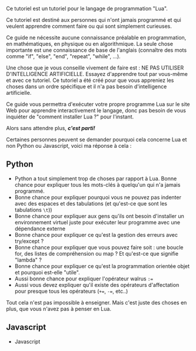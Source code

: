 Ce tutoriel est un tutoriel pour le langage de programmation "Lua".

Ce tutoriel est destiné aux personnes qui n'ont jamais programmé et qui veulent apprendre comment faire ou qui sont simplement curieuses.

Ce guide ne nécessite aucune connaissance préalable en programmation, en mathématiques, en physique ou en algorithmique. La seule chose importante est une connaissance de base de l'anglais (connaître des mots comme "if", "else", "end", "repeat", "while", ...).

Une chose que je vous conseille vivement de faire est : NE PAS UTILISER D'INTELLIGENCE ARTIFICIELLE. Essayez d'apprendre tout par vous-même et avec ce tutoriel. Ce tutoriel a été créé pour que vous appreniez les choses dans un ordre spécifique et il n'a pas besoin d'intelligence artificielle.

Ce guide vous permettra d'exécuter votre propre programme Lua sur le site Web pour apprendre interactivement le langage, donc pas besoin de vous inquiéter de "comment installer Lua ?" pour l'instant.

Alors sans attendre plus, _**c'est parti!**_

<div class="for-technical">

Certaines personnes peuvent se demander pourquoi cela concerne Lua et non Python ou Javascript, voici ma réponse à cela :

## Python

- Python a tout simplement trop de choses par rapport à Lua. Bonne chance pour expliquer tous les mots-clés à quelqu'un qui n'a jamais programmé.
- Bonne chance pour expliquer pourquoi vous ne pouvez pas indenter avec des espaces et des tabulations (et qu'est-ce que sont les tabulations `\t`))
- Bonne chance pour expliquer aux gens qu'ils ont besoin d'installer un environnement virtuel juste pour exécuter leur programme avec une dépendance externe
- Bonne chance pour expliquer ce qu'est la gestion des erreurs avec try/except ?
- Bonne chance pour expliquer que vous pouvez faire soit : une boucle for, des listes de compréhension ou map ? Et qu'est-ce que signifie "lambda" ?
- Bonne chance pour expliquer ce qu'est la programmation orientée objet et pourquoi est-elle "utile".
- Aussi bonne chance pour expliquer l'opérateur walrus `:=`
- Aussi vous devez expliquer qu'il existe des opérateurs d'affectation pour presque tous les opérateurs (`+=`, `-=`, etc..)

Tout cela n'est pas impossible à enseigner. Mais c'est juste des choses en plus, que vous n'avez pas à penser en Lua.

## Javascript

- Javascript

</div>
